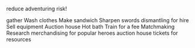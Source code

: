 
reduce adventuring risk!

gather
Wash clothes
Make sandwich
Sharpen swords
dismantling for hire
Sell equipment
Auction house
Hot bath
Train for a fee
Matchmaking
Research
merchandising for popular heroes
auction house
tickets for resources
